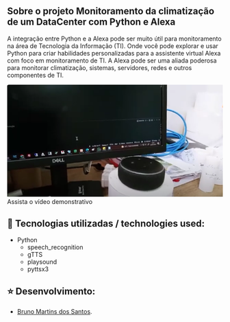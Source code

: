 
## Sobre o projeto Monitoramento da climatização de um DataCenter com Python e Alexa

A integração entre Python e a Alexa pode ser muito útil para monitoramento na área de Tecnologia da Informação (TI). Onde você pode explorar e usar Python para criar habilidades personalizadas para a assistente virtual Alexa com foco em monitoramento de TI. A Alexa pode ser uma aliada poderosa para monitorar climatização, sistemas, servidores, redes e outros componentes de TI.


[![Video do Projeto](assist.png)](https://www.youtube.com/watch?v=V7axe8ULVFU)
Assista o vídeo demonstrativo

## :rocket: Tecnologias utilizadas / technologies used:
- Python
  - speech_recognition
  - gTTS
  - playsound
  - pyttsx3


## :star: Desenvolvimento:
- [Bruno Martins dos Santos](https://github.com/bnomartins).
